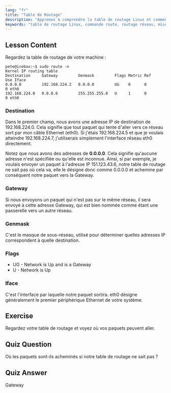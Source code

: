 ```yaml
---
lang: "fr"
title: "Table de Routage"
description: "Apprenez à comprendre la table de routage Linux et comment les paquets sont acheminés à l'aide de la commande route. Explorez les destinations, les passerelles et les interfaces pour les bases du réseau."
keywords: "table de routage Linux, commande route, routage réseau, mise en réseau Linux, Linux pour débutants, tutoriel Linux, guide réseau"
---
```


## Lesson Content

Regardez la table de routage de votre machine :

```plaintext
pete@icebox:~$ sudo route -n
Kernel IP routing table
Destination     Gateway         Genmask         Flags Metric Ref    Use Iface
0.0.0.0         192.168.224.2   0.0.0.0         UG    0      0        0 eth0
192.168.224.0   0.0.0.0         255.255.255.0   U     1      0        0 eth0
```

### Destination

Dans le premier champ, nous avons une adresse IP de destination de 192.168.224.0. Cela signifie que tout paquet qui tente d'aller vers ce réseau sort par mon câble Ethernet (eth0). Si j'étais 192.168.224.5 et que je voulais atteindre 192.168.224.7, j'utiliserais simplement l'interface réseau eth0 directement.

Notez que nous avons des adresses de **0.0.0.0**. Cela signifie qu'aucune adresse n'est spécifiée ou qu'elle est inconnue. Ainsi, si par exemple, je voulais envoyer un paquet à l'adresse IP 151.123.43.6, notre table de routage ne sait pas où cela va, elle le désigne donc comme 0.0.0.0 et achemine par conséquent notre paquet vers la Gateway.

### Gateway

Si nous envoyons un paquet qui n'est pas sur le même réseau, il sera envoyé à cette adresse Gateway, qui est bien nommée comme étant une passerelle vers un autre réseau.

### Genmask

C'est le masque de sous-réseau, utilisé pour déterminer quelles adresses IP correspondent à quelle destination.

### Flags

- UG - Network is Up and is a Gateway
- U - Network is Up

### Iface

C'est l'interface par laquelle notre paquet sortira. eth0 désigne généralement le premier périphérique Ethernet de votre système.

## Exercise

Regardez votre table de routage et voyez où vos paquets peuvent aller.

## Quiz Question

Où les paquets sont-ils acheminés si notre table de routage ne sait pas ?

## Quiz Answer

Gateway
